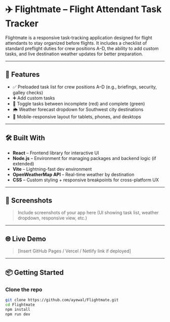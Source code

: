 # ✈️ Flightmate – Flight Attendant Task Tracker

Flightmate is a responsive task-tracking application designed for flight attendants to stay organized before flights. It includes a checklist of standard preflight duties for crew positions A–D, the ability to add custom tasks, and live destination weather updates for better preparation.

---

## 🚀 Features

- ✅ Preloaded task list for crew positions A–D (e.g., briefings, security, galley checks)
- ➕ Add custom tasks
- 🔁 Toggle tasks between incomplete (red) and complete (green)
- 🌦️ Weather forecast dropdown for Southwest city destinations
- 📱 Mobile-responsive layout for tablets, phones, and desktops

---

## 🛠️ Built With

- **React** – Frontend library for interactive UI
- **Node.js** – Environment for managing packages and backend logic (if extended)
- **Vite** – Lightning-fast dev environment
- **OpenWeatherMap API** – Real-time weather by destination
- **CSS** – Custom styling + responsive breakpoints for cross-platform UX

---

## 📸 Screenshots

> Include screenshots of your app here (UI showing task list, weather dropdown, responsive view, etc.)

---

## 🌐 Live Demo

> [Insert GitHub Pages / Vercel / Netlify link if deployed]

---

## 📦 Getting Started

### Clone the repo

```bash
git clone https://github.com/ayewal/Flightmate.git
cd Flightmate
npm install
npm run dev
```
